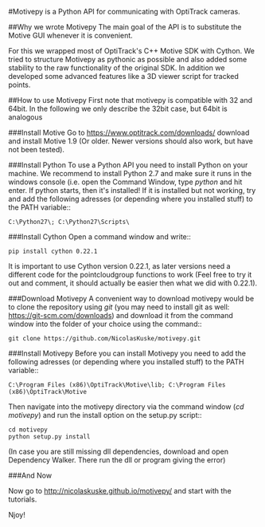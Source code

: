 
#Motivepy is a Python API for communicating with OptiTrack cameras.

##Why we wrote Motivepy
The main goal of the API is to substitute the Motive GUI
whenever it is convenient.

For this we wrapped most of OptiTrack's C++ Motive SDK with Cython.
We tried to structure Motivepy as pythonic as possible and also
added some stability to the raw functionality of the original SDK.
In addition we developed some advanced features like a 3D viewer
script for tracked points.

##How to use Motivepy
First note that motivepy is compatible with 32 and 64bit. In the following
we only describe the 32bit case, but 64bit is analogous

###Install Motive
Go to https://www.optitrack.com/downloads/ download and install Motive 1.9
(Or older. Newer versions should also work, but have not been tested).

###Install Python
To use a Python API you need to install Python on your machine.
We recommend to install Python 2.7 and make sure it runs in the windows console
(i.e. open the Command Window, type *python* and hit enter. If python starts, then it's installed!
If it is installed but not working, try and add the following adresses (or depending where you installed stuff) to the PATH variable::
  ```
  C:\Python27\; C:\Python27\Scripts\
  ```

###Install Cython
Open a command window and write::
  ```
  pip install cython 0.22.1
  ```

It is important to use Cython version 0.22.1, as later versions need a different code
for the pointcloudgroup functions to work (Feel free to try it out and comment,
it should actually be easier then what we did with 0.22.1).

###Download Motivepy
A convenient way to download motivepy would be to clone the repository using *git* (you may need to install git as well: https://git-scm.com/downloads)
and download it from the command window into the folder of your choice using the command::

  ```
  git clone https://github.com/NicolasKuske/motivepy.git
  ```

###Install Motivepy
Before you can install Motivepy you need to add the following adresses (or depending where you installed stuff) to the PATH variable::
  ```
  C:\Program Files (x86)\OptiTrack\Motive\lib; C:\Program Files (x86)\OptiTrack\Motive
  ```
Then navigate into the motivepy directory via the command window (*cd motivepy*) and run the install option on the setup.py script::

  ```
  cd motivepy
  python setup.py install
  ```

(In case you are still missing dll dependencies, download and open Dependency Walker. There run the dll or program
giving the error)

###And Now

Now go to http://nicolaskuske.github.io/motivepy/ and start with the tutorials.

Njoy!







